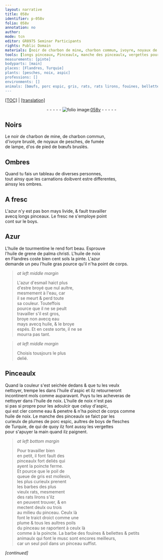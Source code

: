 ```yaml
---
layout: narrative
title: 058v
identifier: p-058v
folio: 058v
annotation: no
author:
mode: tcn
editor: GR8975 Seminar Participants
rights: Public Domain
materials: [noir de charbon de mine, charbon commun, ivoyre, noyaux de pesches, fumée de lampe, os de pied de bœufs, azur, boys., Azur, huile de tourmentine, huile de grene de palma christi, huile de noix, huile gras, azur d'esmail, eau, huile, huile d'aspic, aspic, plumes de porc espic, boys de flesches de Turquie, boys, poil de queue de gris, barbes des plus vieulx rats, plume, poils, barbe des fouines & bellettes & petits animaulx qui font le musc, musc, poil]
tools: [longs pinceaux, Pinceaulx, manche des pinceaulx, vergettes pour s'apuyer la main quand ilz paignent, pinceaulx fort deliés qui ayent la poincte ferme, pinceau, plume]
measurements: [pinte]
bodyparts: [main]
places: [Flandres, Turquie]
plants: [pesches, noix, aspic]
professions: []
environments: []
animals: [bœufs, porc espic, gris, rats, rats lirons, fouines, bellettes]
---
```


<p><a href="{{ site.baseurl }}/normalized/">[TOC]</a> | <a href="{{ site.baseurl }}/texts/p-058v_tl/" target="_blank">[translation]</a></p><div class="folio" align="center">- - - - - <a href="http://gallica.bnf.fr/ark:/12148/btv1b10500001g/f122.item." target="_blank"><img src="https://cu-mkp.github.io/2017-workshop-edition/assets/photo-icon.png" alt="folio image: " style="display:inline-block; margin-bottom:-3px;"/>058v</a> - - - - - </div>  
  

## Noirs

 
Le <span class="m">noir de charbon de mine</span>, de <span class="m">charbon commun</span>,<br/> d'<span class="m">ivoyre</span> bruslé, de <span class="m">noyaux de <span class="pa">pesches</span></span>, de <span class="m">fumée<br/> de lampe</span>, d'<span class="m">os de pied de <span class="al">bœufs</span></span> bruslés.

 
  

## Ombres

 
Quand tu fais un tableau de diverses personnes,<br/> tout ainsy que les carnations doibvent estre differentes,<br/> ainssy les ombres.

 
  

## A fresc

 
L'<span class="m">azur</span> n'y est pas bon mays livide, & fault travailler<br/> avecq <span class="tl">longs pinceaux</span>. Le fresc ne s'employe point<br/> <span class="del">cont</span> sur le <span class="m">boys.</span>

 
  

## <span class="m">Azur</span>

 
L'<span class="m">huile de tourmentine</span> le rend fort beau. Esprouve<br/> l'<span class="m">huile de grene de palma christi</span>. L'<span class="m">huile de <span class="pa">noix</span></span><br/> en <span class="pl">Flandres</span> coste bien cent <span class="cn">sols</span> la <span class="ms">pinte</span>. L'<span class="m">azur</span><br/> demande un peu l'<span class="m">huile gras</span> pource qu'il n'ha point de corps.
 
> *at left middle margin*
> 
> 
>   L'<span class="m">azur d'esmail</span> haict plus<br/> d'estre broyé que nul aultre,<br/> mesmement à l'<span class="m">eau</span>, car<br/> il se meurt & perd toute<br/> sa couleur. Touteffois<br/> pource que il ne se peult<br/> travailler s'il est gros,<br/> broye non avecq <span class="m">eau</span><br/> mays avecq <span class="m">huile</span>, & le broye<br/> espés. Et en ceste sorte, il ne se<br/> mourra pas tant.
 
> *at left middle margin*
> 
> 
>   Choisis tousjours le plus<br/> delié.
 
 
  

## <span class="tl">Pinceaulx</span>

 
Quand la couleur s'est seichée dedans & que tu les veulx<br/> nettoyer, trempe les dans l'<span class="m">huile d'<span class="pa">aspic</span></span> et ilz retourneront<br/> incontinent mols co<span class="exp">mm</span>e auparavant. Puys tu les acheveras de<br/> nettoyer dans l'<span class="m">huile de <span class="pa">noix</span></span>. L'<span class="m">huile de <span class="pa">noix</span></span> n'est pas<br/> <span class="del">si pas</span> si propre pour les adoulcir que celuy d'<span class="m"><span class="pa">aspic</span></span>,<br/> qui est cler comme <span class="m">eau</span> & penetre & n'ha poinct de corps co<span class="exp">mm</span>e<br/> <span class="m">huile de <span class="pa">noix</span></span>. Le <span class="tl">manche des pinceaulx</span> se faict par les<br/> curieulx de <span class="m">plumes de <span class="al">porc espic</span></span>, aultres de <span class="m"><span class="m">boys</span> de flesches<br/> de <span class="pl">Turquie</span></span>, <span class="del">de qui</span> de quoy ilz font aussy les <span class="tl">vergettes<br/> pour s'apuyer la <span class="bp">main</span> quand ilz paignent</span>.
 
> *at left bottom margin*
> 
> 
>   Pour travailler bien<br/> en petit, il <span class="del">font</span> fault des<br/> <span class="tl">pinceaulx fort deliés qui<br/> ayent la poincte ferme</span>.<br/> Et pource que le <span class="m">poil de<br/> queue de <span class="al">gris</span></span> est mollesin,<br/> les plus curieulx prenent<br/> les <span class="m">barbes des plus<br/> vieulx <span class="al">rats</span></span>, mesmem<span class="exp">ent</span><br/> des <span class="al">rats lirons</span> s'ilz<br/> en peuvent trouver, & en<br/> mectent deulx ou trois<br/> au milieu du <span class="tl">pinceau</span>. Ceulx là<br/> font le traict droict comme une<br/> <span class="tl"><span class="m">plume</span></span> & tous les aultres <span class="m">poils</span><br/> du <span class="tl">pinceau</span> se raportent à ceulx là<br/> co<span class="exp">mm</span>e à la poincte. La <span class="m">barbe des <span class="al">fouines</span> & <span class="al">bellettes</span> & petits animaulx qui font le <span class="m">musc</span></span> sont encores meilleurs,<br/> car un seul <span class="m">poil</span> dans un <span class="tl">pinceau</span> suffist.
 
*[continued]*
 
